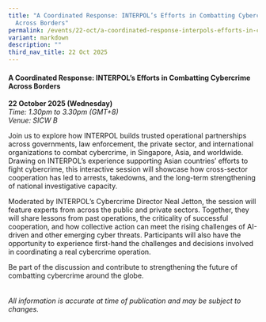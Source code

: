 ```yaml
---
title: "A Coordinated Response: INTERPOL’s Efforts in Combatting Cybercrime
  Across Borders"
permalink: /events/22-oct/a-coordinated-response-interpols-efforts-in-combatting-cybercrime-across-borders/
variant: markdown
description: ""
third_nav_title: 22 Oct 2025
---
```

#### **A Coordinated Response: INTERPOL’s Efforts in Combatting Cybercrime Across Borders**

**22 October 2025 (Wednesday)**
<br>*Time: 1.30pm to 3.30pm (GMT+8)*
<br>*Venue: SICW B*

Join us to explore how INTERPOL builds trusted operational partnerships across governments, law enforcement, the private sector, and international organizations to combat cybercrime, in Singapore, Asia, and worldwide. Drawing on INTERPOL’s experience supporting Asian countries’ efforts to fight cybercrime, this interactive session will showcase how cross-sector cooperation has led to arrests, takedowns, and the long-term strengthening of national investigative capacity. 

Moderated by INTERPOL’s Cybercrime Director Neal Jetton, the session will feature experts from across the public and private sectors. Together, they will share lessons from past operations, the criticality of successful cooperation, and how collective action can meet the rising challenges of AI-driven and other emerging cyber threats. Participants will also have the opportunity to experience first-hand the challenges and decisions involved in coordinating a real cybercrime operation. 

Be part of the discussion and contribute to strengthening the future of combatting cybercrime around the globe.
<br><br><br>
*All information is accurate at time of publication and may be subject to changes.*